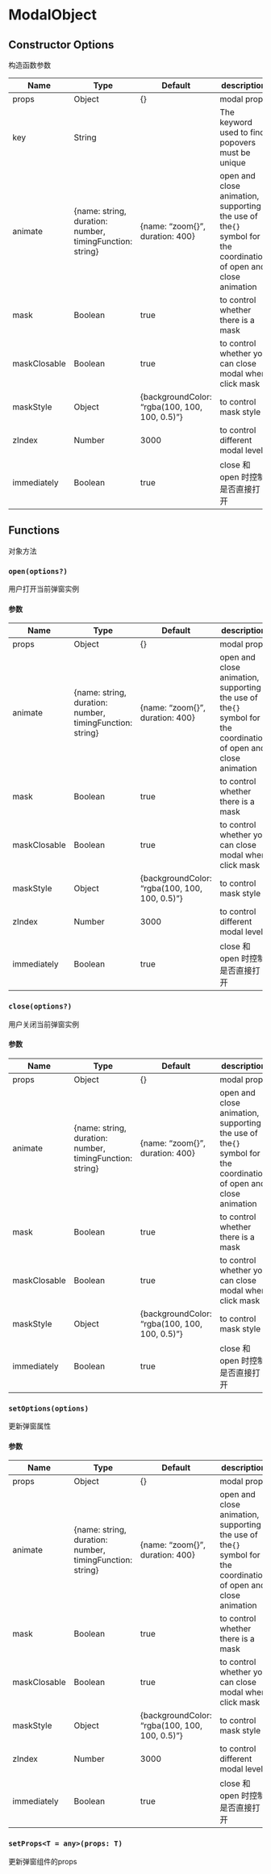 # ModalObject

## Constructor Options

构造函数参数

| Name | Type | Default | description |
| --- | --- | --- | --- |
| props | Object | {} | modal props |
| key | String |  | The keyword used to find popovers must be unique |
| animate | {name: string, duration: number, timingFunction: string} | {name: “zoom{}”, duration: 400} | open and close animation, supporting the use of the`{}` symbol for the coordination of open and close animation |
| mask | Boolean | true | to control whether there is a mask |
| maskClosable | Boolean | true | to control whether you can close modal when click mask |
| maskStyle | Object | {backgroundColor: “rgba(100, 100, 100, 0.5)”} | to control mask style |
| zIndex | Number | 3000 | to control different modal levels |
| immediately | Boolean | true | close 和 open 时控制是否直接打开 |

## Functions

对象方法

### `open(options?)`

用户打开当前弹窗实例

#### 参数

| Name | Type | Default | description |
| --- | --- | --- | --- |
| props | Object | {} | modal props |
| animate | {name: string, duration: number, timingFunction: string} | {name: “zoom{}”, duration: 400} | open and close animation, supporting the use of the`{}` symbol for the coordination of open and close animation |
| mask | Boolean | true | to control whether there is a mask |
| maskClosable | Boolean | true | to control whether you can close modal when click mask |
| maskStyle | Object | {backgroundColor: “rgba(100, 100, 100, 0.5)”} | to control mask style |
| zIndex | Number | 3000 | to control different modal levels |
| immediately | Boolean | true | close 和 open 时控制是否直接打开 |

### `close(options?)`

用户关闭当前弹窗实例

#### 参数

| Name | Type | Default | description |
| --- | --- | --- | --- |
| props | Object | {} | modal props |
| animate | {name: string, duration: number, timingFunction: string} | {name: “zoom{}”, duration: 400} | open and close animation, supporting the use of the`{}` symbol for the coordination of open and close animation |
| mask | Boolean | true | to control whether there is a mask |
| maskClosable | Boolean | true | to control whether you can close modal when click mask |
| maskStyle | Object | {backgroundColor: “rgba(100, 100, 100, 0.5)”} | to control mask style |
| immediately | Boolean | true | close 和 open 时控制是否直接打开 |


### `setOptions(options)`

更新弹窗属性

#### 参数

| Name | Type | Default | description |
| --- | --- | --- | --- |
| props | Object | {} | modal props |
| animate | {name: string, duration: number, timingFunction: string} | {name: “zoom{}”, duration: 400} | open and close animation, supporting the use of the`{}` symbol for the coordination of open and close animation |
| mask | Boolean | true | to control whether there is a mask |
| maskClosable | Boolean | true | to control whether you can close modal when click mask |
| maskStyle | Object | {backgroundColor: “rgba(100, 100, 100, 0.5)”} | to control mask style |
| zIndex | Number | 3000 | to control different modal levels |
| immediately | Boolean | true | close 和 open 时控制是否直接打开 |


### `setProps<T = any>(props: T)`

更新弹窗组件的props
